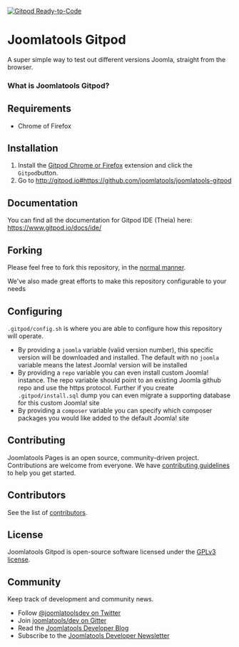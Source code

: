 [![Gitpod Ready-to-Code](https://img.shields.io/badge/Gitpod-ready--to--code-blue?logo=gitpod)](https://gitpod.io/#https://github.com/joomlatools/joomlatools-gitpod)
# Joomlatools Gitpod
A super simple way to test out different versions Joomla, straight from the browser.

### What is Joomlatools Gitpod?

## Requirements

* Chrome of Firefox

## Installation

1. Install the [Gitpod Chrome or Firefox](https://www.gitpod.io/docs/browser-extension/) extension and click the `Gitpod`button.
2. Go to http://gitpod.io#https://github.com/joomlatools/joomlatools-gitpod

## Documentation

You can find all the documentation for Gitpod IDE (Theia) here: https://www.gitpod.io/docs/ide/

## Forking 

Please feel free to fork this repository, in the [normal manner](https://help.github.com/en/github/getting-started-with-github/fork-a-repo#fork-an-example-repository). 

We've also made great efforts to make this repository configurable to your needs 

## Configuring

`.gitpod/config.sh` is where you are able to configure how this repository will operate.

* By providing a `joomla` variable (valid version number), this specific version will be downloaded and installed. The default with no `joomla` variable means the latest Joomla! version will be installed 
* By providing a `repo` variable you can even install custom Joomla! instance. The repo variable should point to an existing Joomla github repo and use the https protocol. 
Further if you create `.gitpod/install.sql` dump you can even migrate a supporting database for this custom Joomla! site 
* By providing a `composer` variable you can specify which composer packages you would like added to the default Joomla! site

## Contributing

Joomlatools Pages is an open source, community-driven project. Contributions are welcome from everyone. 
We have [contributing guidelines](CONTRIBUTING.md) to help you get started.

## Contributors

See the list of [contributors](https://github.com/joomlatools/joomlatools-gitpod/contributors).

## License

Joomlatools Gitpod is open-source software licensed under the [GPLv3 license](LICENSE.txt).

## Community

Keep track of development and community news.

* Follow [@joomlatoolsdev on Twitter](https://twitter.com/joomlatoolsdev)
* Join [joomlatools/dev on Gitter](http://gitter.im/joomlatools/dev)
* Read the [Joomlatools Developer Blog](https://www.joomlatools.com/developer/blog/)
* Subscribe to the [Joomlatools Developer Newsletter](https://www.joomlatools.com/developer/newsletter/)
